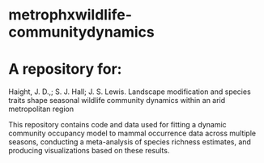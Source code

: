 # metrophxwildlife-communitydynamics

# A repository for:
Haight, J. D.,; S. J. Hall; J. S. Lewis. Landscape modification and species traits shape seasonal wildlife community dynamics within an arid metropolitan region

This repository contains code and data used for fitting a dynamic community occupancy model to mammal occurrence data across multiple seasons, conducting a meta-analysis of species richness estimates, and producing visualizations based on these results.